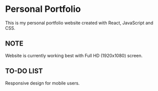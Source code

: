 # Personal Portfolio

This is my personal portfolio website created with React, JavaScript and CSS.

## NOTE
Website is currently working best with Full HD (1920x1080) screen.


## TO-DO LIST

Responsive design for mobile users.

